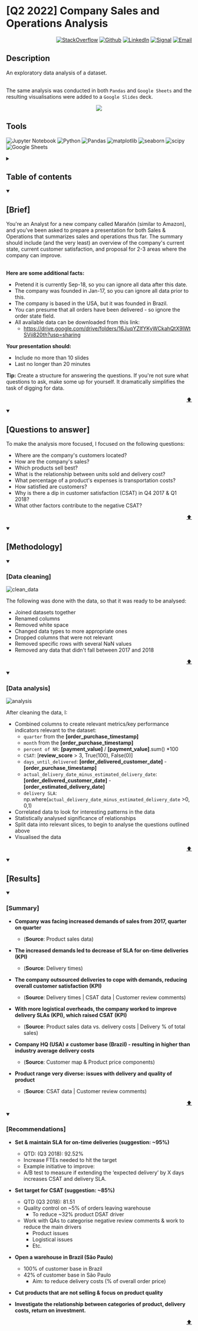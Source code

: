 # [Q2 2022] Company Sales and Operations Analysis

<p align="right"> <a 
href="https://stackoverflow.com/users/18680621/sam-taylor" target="_blank"><img alt="StackOverflow" 
src="https://stackoverflow-badge.vercel.app/?userID=18680621" /></a> <a 
href="https://github.com/SamTaylor92" target="_blank"><img alt="Github" 
src="https://img.shields.io/badge/GitHub-181717.svg?style=for-the-badge&logo=GitHub&logoColor=white" /></a> <a 
href="https://www.linkedin.com/in/samjamest" target="_blank"><img alt="LinkedIn" 
src="https://img.shields.io/badge/LinkedIn-0A66C2.svg?style=for-the-badge&logo=LinkedIn&logoColor=white" /></a> <a 
href="https://signal.group/#CjQKIO50NLkjJmSisbgDD4OhRj5lHG7X-SJTOl-Dn8Fkc4FpEhCYdnCVL1ok4DlVNntY3mGe" target="_blank"><img alt="Signal" src="https://img.shields.io/badge/Signal-3A76F0.svg?style=for-the-badge&logo=Signal&logoColor=white"/></a> <a 
href="mailto:samtaylor92@live.co.uk" target="_blank"><img alt="Email" src="https://img.shields.io/badge/Gmail-D14836?style=for-the-badge&logo=gmail&logoColor=white" /></a>
</p>
<p align="right">

## Description
An exploratory data analysis of a dataset. <br><br>

The same analysis was conducted in both `Pandas` and `Google Sheets` and the resulting visualisations were added to a `Google Slides` deck.
  
<p align="center">
  <img src="https://user-images.githubusercontent.com/105542266/172668516-4e004148-c709-4239-803b-862e0a433da6.gif" /> </p>

  
<h2> Tools</h2>
<p>
<a target="_blank"><img alt="Jupyter Notebook" src="https://img.shields.io/badge/Jupyter-F37626.svg?style=for-the-badge&logo=Jupyter&logoColor=white"/></a> 
<a target="_blank"><img alt="Python" src="https://img.shields.io/badge/Python-3776AB.svg?style=for-the-badge&logo=Python&logoColor=white"/></a> 
<a target="_blank"><img alt="Pandas" src="https://img.shields.io/badge/pandas-150458.svg?style=for-the-badge&logo=pandas&logoColor=white"/></a>
<a target="_blank"><img alt="matplotlib" src="https://img.shields.io/badge/matplotlib-13324B.svg?style=for-the-badge&logo=ChartMogul&logoColor=white"/></a>
<a target="_blank"><img alt="seaborn" src="https://img.shields.io/badge/seaborn-1F8ACB.svg?style=for-the-badge&logo=Codeforces&logoColor=white"/></a>
<a target="_blank"><img alt="scipy" src="https://img.shields.io/badge/SciPy-8CAAE6.svg?style=for-the-badge&logo=SciPy&logoColor=white"/></a>
<a target="_blank"><img alt="Google Sheets" src="https://img.shields.io/badge/Google%20Sheets-34A853.svg?style=for-the-badge&logo=Google-Sheets&logoColor=white"/></a>  
</p>

<details>
<summary> <h2>Table of contents</h2></summary>	

- [Description](#description)
- [Brief](#-brief-)
- [Questions to answer](#-questions-to-answer-)
- [Methodology](#-methodology-)
  - [Data cleaning](#-data-cleaning-)
  - [Data analysis](#-data-analysis-)
- [Results](#-results-)
- [Summary](#-summary-)
- [Recommendations](#-recommendations-)  
  
</details>

<details open>
  
<summary> <h2> [Brief] </h2> </summary>
You're an Analyst for a new company called Marañón (similar to Amazon), and you've been asked to prepare a presentation for both Sales & Operations that summarizes sales and operations thus far. The summary should include (and the very least) an overview of the company's current state, current customer satisfaction, and proposal for 2-3 areas where the company can improve.<br><br>

__Here are some additional facts:__

- Pretend it is currently Sep-18, so you can ignore all data after this date.
- The company was founded in Jan-17, so you can ignore all data prior to this.
- The company is based in the USA, but it was founded in Brazil.
- You can presume that all orders have been delivered - so ignore the order state field.
- All available data can be downloaded from this link: 
    - https://drive.google.com/drive/folders/16JuqYZIfYKyWCkahQtX9lWtSVji820th?usp=sharing

__Your presentation should:__
- Include no more than 10 slides
- Last no longer than 20 minutes<br>

__Tip:__ Create a structure for answering the questions. If you're not sure what questions to ask, make some up for yourself. It dramatically simplifies the task of digging for data.
<p align='right'><a href="#-tools" target="_blank">⬆</a></p>	

</details>
  
<details open>   
<summary> <h2> [Questions to answer] </h2> </summary> 

To make the analysis more focused, I focused on the following questions:

- Where are the company's customers located?
- How are the company's sales?
- Which products sell best?
- What is the relationship between units sold and delivery cost?
- What percentage of a product's expenses is transportation costs?
- How satisfied are customers?
- Why is there a dip in customer satisfaction (CSAT) in Q4 2017 & Q1 2018?
- What other factors contribute to the negative CSAT?
<p align='right'><a href="#-tools" target="_blank">⬆</a></p>
</details>

</details>
  
<details open>   
<summary> <h2> [Methodology] </h2> </summary> 

<details open>   
<summary> <h3> [Data cleaning] </h3> </summary>  
  
![clean_data](https://user-images.githubusercontent.com/105542266/172595953-fbeeb212-f28b-4bfd-b562-6efbf7206568.gif)

The following was done with the data, so that it was ready to be analysed:
- Joined datasets together
- Renamed columns
- Removed white space
- Changed data types to more appropriate ones
- Dropped columns that were not relevant
- Removed specific rows with several NaN values
- Removed any data that didn't fall between 2017 and 2018
  
  
<p align='right'><a href="#-tools" target="_blank">⬆</a></p>
  
</details>

<details open>   
<summary> <h3> [Data analysis] </h3> </summary>    
  
![analysis](https://user-images.githubusercontent.com/105542266/172583412-9aa30df7-b62f-48ae-bf19-871c3a5240a9.gif)

After cleaning the data, I:
- Combined columns to create relevant metrics/key performance indicators relevant to the dataset:
  - `quarter` from the __[order_purchase_timestamp]__
  - `month` from the __[order_purchase_timestamp]__
  - `percent of NR`: __[payment_value]__ / __[payment_value]__.sum() *100
  - `CSAT`: [__review_score__ > 3, True(100), False(0)]
  - `days_until_delivered`: __[order_delivered_customer_date]__ - __[order_purchase_timestamp]__
  - `actual_delivery_date_minus_estimated_delivery_date`: __[order_delivered_customer_date]__ - __[order_estimated_delivery_date]__
  - `delivery SLA`:  np.where(`actual_delivery_date_minus_estimated_delivery_date` >0, 0,1)
- Correlated data to look for interesting patterns in the data
- Statistically analysed significance of relationships
- Split data into relevant slices, to begin to analyse the questions outlined above
- Visualised the data
  
<p align='right'><a href="#-tools" target="_blank">⬆</a></p>
  
</details>
</details>

<details open>   
<summary> <h2> [Results] </h2> </summary> 

<details open>   
<summary> <h3> [Summary] </h3> </summary>  

- __Company was facing increased demands of sales from 2017, quarter on quarter__
  - (__Source__: Product sales data)

- __The increased demands led to decrease of SLA for on-time deliveries (KPI)__
  - (__Source__: Delivery times)

- __The company outsourced deliveries to cope with demands, reducing overall customer satisfaction (KPI)__
  - (__Source__: Delivery times | CSAT data | Customer review comments)

- __With more logistical overheads, the company worked to improve delivery SLAs (KPI), which raised CSAT (KPI)__
  - (__Source__: Product sales data vs. delivery costs | Delivery % of total sales)

- __Company HQ (USA) ≠ customer base (Brazil) - resulting in higher than industry average delivery costs__
  - (__Source__: Customer map & Product price components)

- __Product range very diverse: issues with delivery and quality of product__
  - (__Source__: CSAT data | Customer review comments)  
  
<p align='right'><a href="#-tools" target="_blank">⬆</a></p>

</details>  
  
<details open>   
<summary> <h3> [Recommendations] </h3> </summary>  

- __Set & maintain SLA for on-time deliveries (suggestion: ~95%)__
  - QTD: (Q3 2018): 92.52%
  - Increase FTEs needed to hit the target
  - Example initiative to improve:
  - A/B test to measure if extending the ‘expected delivery’ by X days increases CSAT and delivery SLA.

- __Set target for CSAT (suggestion: ~85%)__
  - QTD (Q3 2018): 81.51
  - Quality control on ~5% of orders leaving warehouse
    - To reduce ~32% product DSAT driver
  - Work with QAs to categorise negative review comments & work to reduce the main drivers
    - Product issues
    - Logistical issues
    - Etc.

- __Open a warehouse in Brazil (São Paulo)__
  - 100% of customer base in Brazil
  - 42% of customer base in São Paulo
    - Aim: to reduce delivery costs (% of overall order price)

- __Cut products that are not selling & focus on product quality__

- __Investigate the relationship between categories of product, delivery costs, return on investment.__

<p align='right'><a href="#-tools" target="_blank">⬆</a></p>  
  
</details>  
</details>

